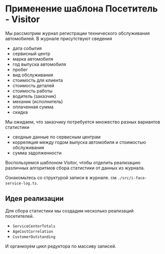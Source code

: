 # Применение шаблона Посетитель - Visitor

Мы рассмотрим журнал регистрации технического обслуживания автомобилей. В журнале присутствуют сведения

* дата события
* сервисный центр
* марка автомобиля
* год выпуска автомобиля
* пробег
* вид обслуживания
* стоимость для клиента
* стоимость деталей
* стоимость работы
* водитель (заказчик)
* механик (исполнитель)
* оплаченная сумма
* скидка

Мы ожидаем, что заказчику потребуется множество разных вариантов статистики

* сводные данные по сервисным центрам
* корреляция между годом выпуска автомобиля и стоимостью обслуживания
* сумма задолженности

Воспользуемся шаблоном Visitor, чтобы отделить реализацию различных алгоритмов сбора статистики от данных из журнала.

Ознакомьтесь со структурой записи в журнале. см `./src/i-face-service-log.ts`.

## Идея реализации

Для сбора статистики мы создадим несколько реализаций посетителей.

* `ServiceCenterTotals`
* `AgeCostCorrelation`
* `CustomerOutstanding`

И организуем цикл редуктора по массиву записей.